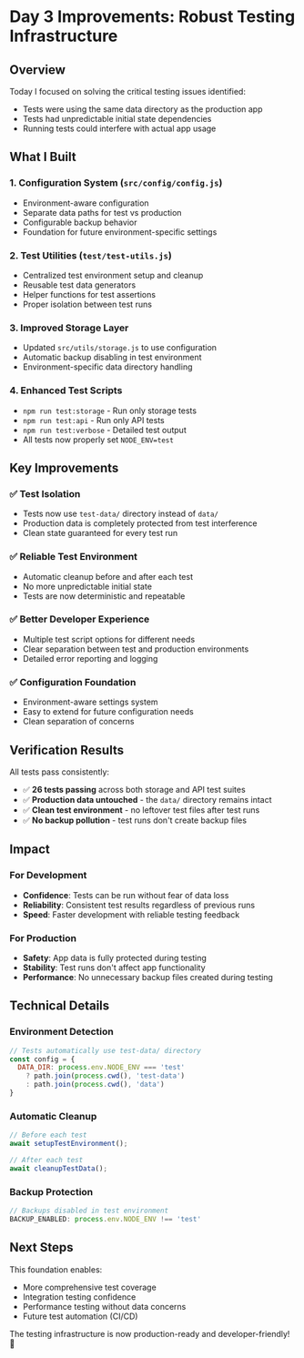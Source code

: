 # Day 3 Improvements: Robust Testing Infrastructure

## Overview
Today I focused on solving the critical testing issues identified:
- Tests were using the same data directory as the production app
- Tests had unpredictable initial state dependencies  
- Running tests could interfere with actual app usage

## What I Built

### 1. Configuration System (`src/config/config.js`)
- Environment-aware configuration
- Separate data paths for test vs production
- Configurable backup behavior
- Foundation for future environment-specific settings

### 2. Test Utilities (`test/test-utils.js`)
- Centralized test environment setup and cleanup
- Reusable test data generators
- Helper functions for test assertions
- Proper isolation between test runs

### 3. Improved Storage Layer
- Updated `src/utils/storage.js` to use configuration
- Automatic backup disabling in test environment
- Environment-specific data directory handling

### 4. Enhanced Test Scripts
- `npm run test:storage` - Run only storage tests
- `npm run test:api` - Run only API tests  
- `npm run test:verbose` - Detailed test output
- All tests now properly set `NODE_ENV=test`

## Key Improvements

### ✅ Test Isolation
- Tests now use `test-data/` directory instead of `data/`
- Production data is completely protected from test interference
- Clean state guaranteed for every test run

### ✅ Reliable Test Environment
- Automatic cleanup before and after each test
- No more unpredictable initial state
- Tests are now deterministic and repeatable

### ✅ Better Developer Experience
- Multiple test script options for different needs
- Clear separation between test and production environments
- Detailed error reporting and logging

### ✅ Configuration Foundation
- Environment-aware settings system
- Easy to extend for future configuration needs
- Clean separation of concerns

## Verification Results

All tests pass consistently:
- ✅ **26 tests passing** across both storage and API test suites
- ✅ **Production data untouched** - the `data/` directory remains intact
- ✅ **Clean test environment** - no leftover test files after test runs
- ✅ **No backup pollution** - test runs don't create backup files

## Impact

### For Development
- **Confidence**: Tests can be run without fear of data loss
- **Reliability**: Consistent test results regardless of previous runs
- **Speed**: Faster development with reliable testing feedback

### For Production
- **Safety**: App data is fully protected during testing
- **Stability**: Test runs don't affect app functionality
- **Performance**: No unnecessary backup files created during testing

## Technical Details

### Environment Detection
```javascript
// Tests automatically use test-data/ directory
const config = {
  DATA_DIR: process.env.NODE_ENV === 'test' 
    ? path.join(process.cwd(), 'test-data')
    : path.join(process.cwd(), 'data')
}
```

### Automatic Cleanup
```javascript
// Before each test
await setupTestEnvironment();

// After each test  
await cleanupTestData();
```

### Backup Protection
```javascript
// Backups disabled in test environment
BACKUP_ENABLED: process.env.NODE_ENV !== 'test'
```

## Next Steps
This foundation enables:
- More comprehensive test coverage
- Integration testing confidence
- Performance testing without data concerns
- Future test automation (CI/CD)

The testing infrastructure is now production-ready and developer-friendly! 🎉
